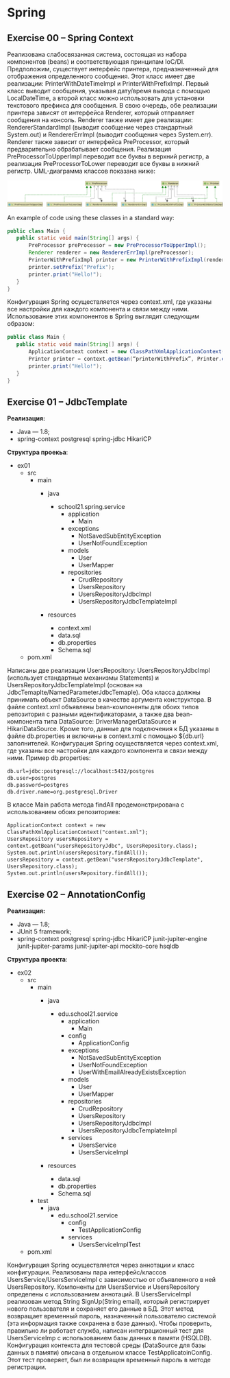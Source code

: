# Spring

## Exercise 00 – Spring Context

Реализована слабосвязанная система, состоящая из набора компонентов (beans) и соответствующая принципам IoC/DI.
Предположим, существует интерфейс принтера, предназначенный для отображения определенного сообщения.
Этот класс имеет две реализации: PrinterWithDateTimeImpl и PrinterWithPrefixImpl. Первый класс выводит сообщения,
указывая дату/время вывода с помощью LocalDateTime, а второй класс можно использовать для установки текстового префикса
для сообщения.
В свою очередь, обе реализации принтера зависят от интерфейса Renderer, который отправляет сообщения на консоль.
Renderer также имеет две реализации: RendererStandardImpl (выводит сообщение через стандартный System.out) и
RendererErrImpl (выводит сообщения через System.err).
Renderer также зависит от интерфейса PreProcessor, который предварительно обрабатывает сообщения. Реализация
PreProcessorToUpperImpl переводит все буквы в верхний регистр, а реализация PreProcessorToLower переводит все буквы в
нижний регистр.
UML-диаграмма классов показана ниже:

![UML-диаграмма](https://github.com/N0vaT/Spring/blob/main/Diagram.png)

An example of code using these classes in a standard way:
```java
public class Main {
   public static void main(String[] args) {
       PreProcessor preProcessor = new PreProcessorToUpperImpl();
       Renderer renderer = new RendererErrImpl(preProcessor);
       PrinterWithPrefixImpl printer = new PrinterWithPrefixImpl(renderer);
       printer.setPrefix("Prefix");
       printer.print("Hello!");
   }
}
```
Конфигурация Spring осуществляется через context.xml, где указаны все настройки для каждого компонента и связи между ними.
Использование этих компонентов в Spring выглядит следующим образом:
```java
public class Main {
   public static void main(String[] args) {
       ApplicationContext context = new ClassPathXmlApplicationContext("context.xml");
       Printer printer = context.getBean(“printerWithPrefix”, Printer.class);
       printer.print("Hello!");
   }
}
```

## Exercise 01 – JdbcTemplate
**Реализация:**
- Java — 1.8;
- spring-context
  postgresql
  spring-jdbc
  HikariCP

**Структура проекьа**:
- ex01
    - src
        - main
            - java
                - school21.spring.service
                    - application
                        - Main
                    - exceptions
                      - NotSavedSubEntityException
                      - UserNotFoundException
                    - models
                        - User
                        - UserMapper
                    - repositories
                        - CrudRepository
                        - UsersRepository
                        - UsersRepositoryJdbcImpl
                        - UsersRepositoryJdbcTemplateImpl

            - resources
               - context.xml
               - data.sql
               - db.properties
               - Schema.sql
    -	pom.xml

Написаны две реализации UsersRepository:
UsersRepositoryJdbcImpl (использует стандартные механизмы Statements) и UsersRepositoryJdbcTemplateImpl (основан на
JdbcTemaplte/NamedParameterJdbcTemaple). Оба класса должны принимать объект DataSource в качестве аргумента
конструктора.
В файле context.xml объявлены bean-компоненты для обоих типов репозитория с разными идентификаторами, а
также два bean-компонента типа DataSource: DriverManagerDataSource и HikariDataSource.
Кроме того, данные для подключения к БД указаны в файле db.properties и включины в context.xml с помощью ${db.url} заполнителей.
Конфигурация Spring осуществляется через context.xml, где указаны все настройки для каждого компонента и связи между ними.
Пример db.properties:
```
db.url=jdbc:postgresql://localhost:5432/postgres
db.user=postgres
db.password=postgres
db.driver.name=org.postgresql.Driver
```

В классе Main работа метода findAll продемонстрирована с использованием обоих репозиториев:
```
ApplicationContext context = new ClassPathXmlApplicationContext("context.xml");
UsersRepository usersRepository = context.getBean("usersRepositoryJdbc", UsersRepository.class);
System.out.println(usersRepository.findAll());
usersRepository = context.getBean("usersRepositoryJdbcTemplate", UsersRepository.class);
System.out.println(usersRepository.findAll());
```

## Exercise 02 – AnnotationConfig
**Реализация:**
- Java — 1.8;
- JUnit 5 framework;
- spring-context
  postgresql
  spring-jdbc
  HikariCP
  junit-jupiter-engine
  junit-jupiter-params
  junit-jupiter-api
  mockito-core
  hsqldb

**Структура проекта**:
- ex02
    - src
        - main
            - java
                - edu.school21.service
                    - application
                        - Main
                    - config
                        - ApplicationConfig
                    - exceptions
                        - NotSavedSubEntityException
                        - UserNotFoundException
                        - UserWithEmailAlreadyExistsException
                    - models
                        - User
                        - UserMapper
                    - repositories
                        - CrudRepository
                        - UsersRepository
                        - UsersRepositoryJdbcImpl
                        - UsersRepositoryJdbcTemplateImpl
                    - services
                        - UsersService
                        - UsersServiceImpl

            - resources
                - data.sql
                - db.properties
                - Schema.sql
        - test
            - java
                - edu.school21.service
                    - config
                        - TestApplicationConfig
                    - services
                        - UsersServiceImplTest
    - pom.xml

Конфигурация Spring осуществляется через аннотации и класс конфигурации.
Реализованы пара интерфейс/классов UsersService/UsersServiceImpl с зависимостью от объявленного в ней UsersRepository.
Компоненты для UsersService и UsersRepository определены с использованием аннотаций.
В UsersServiceImpl реализован метод String SignUp(String email), который регистрирует нового пользователя и сохраняет
его данные в БД. Этот метод возвращает временный пароль, назначенный пользователю системой (эта информация
также сохранена в базе данных).
Чтобы проверить, правильно ли работает служба, написан интеграционный тест для UsersServiceImp с использованием базы
данных в памяти (HSQLDB). Конфигурация контекста для тестовой среды (DataSource для базы данных в памяти)
описана в отдельном классе TestApplicatoinConfig. Этот тест проверяет, был ли возвращен временный
пароль в методе регистрации.

